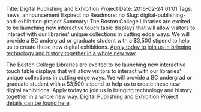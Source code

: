 Title: Digital Publishing and Exhibition Project
Date: 2016-02-24 01:01 
Tags: news, announcement
Expired: no 
Readmore: no
Slug: digital-publishing-and-exhibition-project
Summary: The Boston College Libraries are excited to be launching new interactive touch table displays that will allow visitors to interact with our libraries' unique collections in cutting edge ways. We will provide a BC undergrad or graduate student with a $3,500 stipend to help us to create these new digital exhibitions. <a href="http://libguides.bc.edu/c.php?g=460031" target="_blank" rel="noopener">Apply today to join us in bringing technology and history together in a whole new way</a>.

The Boston College Libraries are excited to be launching new interactive touch table displays that will allow visitors to interact with our libraries' unique collections in cutting edge ways. We will provide a BC undergrad or graduate student with a $3,500 stipend to help us to create these new digital exhibitions. Apply today to join us in bringing technology and history together in a whole new way. <a href="http://libguides.bc.edu/c.php?g=460031" target="_blank" rel="noopener">Digital Publishing and Exhibition Project details can be found here</a>.

<!-- USEFUL CUT AND PASTE STUFF.

<img src="/theme/img/news/201X-XX/XXXX.png" alt="words" class="float_left">

<img src="/theme/img/news/201X-XX/XXXX.png" alt="words" class="float_right">



-->